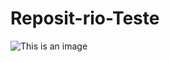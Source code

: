 # Reposit-rio-Teste
![This is an image](https://www.efecadepatos.com.br/wp-content/uploads/2018/06/RATO.jpg)

